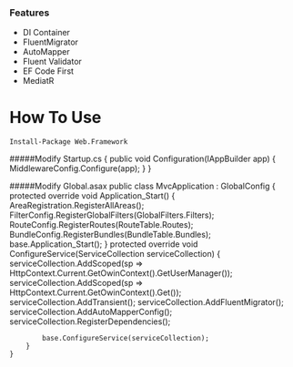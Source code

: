 
### Features
- DI Container
- FluentMigrator
- AutoMapper
- Fluent Validator
- EF Code First
- MediatR


# How To Use
`Install-Package Web.Framework`

#####Modify Startup.cs
	{
        public void Configuration(IAppBuilder app)
        {
            MiddlewareConfig.Configure(app);
        }
    }
	
#####Modify Global.asax
		  public class MvcApplication : GlobalConfig
    {
        protected override void Application_Start()
        {
            AreaRegistration.RegisterAllAreas();
            FilterConfig.RegisterGlobalFilters(GlobalFilters.Filters);
            RouteConfig.RegisterRoutes(RouteTable.Routes);
            BundleConfig.RegisterBundles(BundleTable.Bundles);
            base.Application_Start();
        }
        protected override void ConfigureService(ServiceCollection serviceCollection)
        {
            serviceCollection.AddScoped<ApplicationUserManager>(sp => HttpContext.Current.GetOwinContext().GetUserManager<ApplicationUserManager>());
            serviceCollection.AddScoped<ApplicationSignInManager>(sp => HttpContext.Current.GetOwinContext().Get<ApplicationSignInManager>());
            serviceCollection.AddTransient<ModelDb>();
            serviceCollection.AddFluentMigrator();
            serviceCollection.AddAutoMapperConfig();
            serviceCollection.RegisterDependencies();
            
            base.ConfigureService(serviceCollection);
        }
    }
